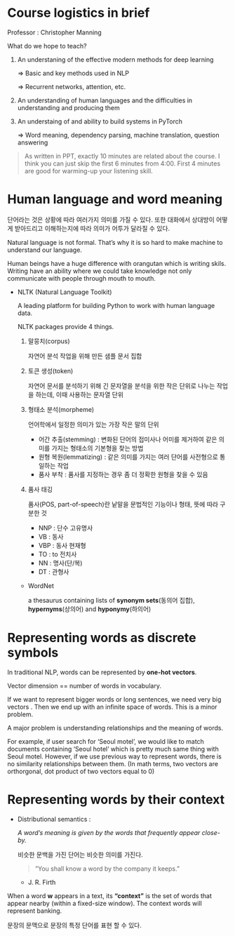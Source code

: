 # Course logistics in brief

Professor : Christopher Manning

What do we hope to teach?

1. An understaning of the effective modern methods for deep learning
   
   ⇒ Basic and key methods used in NLP
   
   ⇒ Recurrent networks, attention, etc.

2. An understanding of human languages and the difficulties in understanding and producing them

3. An understaing of and ability to build systems in PyTorch
   
   ⇒ Word meaning, dependency parsing, machine translation, question answering

> As written in PPT, exactly 10 minutes are related about the course. I think you can just skip the first 6 minutes from 4:00. First 4 minutes are good for warming-up your listening skill.

 

# Human language and word meaning

단어라는 것은 상황에 따라 여러가지 의미를 가질 수 있다. 또한 대화에서 상대방이 어떻게 받아드리고 이해하는지에 따라 의미가 어투가 달라질 수 있다.

Natural language is not formal. That’s why it is so hard to make machine to understand our language.

Human beings have a huge difference with orangutan which is writing skils. Writing have an ability where we could take knowledge not only communicate with people through mouth to mouth.

- NLTK (Natural Language Toolkit)
  
  A leading platform for building Python to work with human language data.
  
  NLTK packages provide 4 things.
  
  1. 말뭉치(corpus)
     
     자연어 분석 작업을 위해 만든 샘플 문서 집합
  
  2. 토큰 생성(token)
     
     자연어 문서를 분석하기 위해 긴 문자열을 분석을 위한 작은 단위로 나누는 작업을 하는데, 이때 사용하는 문자열 단위
  
  3. 형태소 분석(morpheme)
     
     언어학에서 일정한 의미가 있는 가장 작은 말의 단위
     
     - 어간 추출(stemming) : 변화된 단어의 접미사나 어미를 제거하여 같은 의미를 가지는 형태소의 기본형을 찾는 방법
     - 원형 복원(lemmatizing) : 같은 의미를 가지는 여러 단어를 사전형으로 통일하는 작업
     - 품사 부착 : 품사를 지정하는 경우 좀 더 정확한 원형을 찾을 수 있음
  
  4. 품사 태깅
     
     품사(POS, part-of-speech)란 낱말을 문법적인 기능이나 형태, 뜻에 따라 구분한 것
     
     - NNP : 단수 고유명사
     - VB : 동사
     - VBP : 동사 현재형
     - TO : to 전치사
     - NN : 명사(단/복)
     - DT : 관형사
  - WordNet
    
    a thesaurus containing lists of **synonym sets**(동의어 집합), **hypernyms**(상의어) and **hyponymy**(하의어)
    
    

# Representing words as discrete symbols

In traditional NLP, words can be represented by **one-hot vectors**.

Vector dimension == number of words in vocabulary.

If we want to represent bigger words or long sentences, we need very big vectors . Then we end up with an infinite space of words. This is a minor problem.

A major problem is understanding relationships and the meaning of words.

For example, if user search for ‘Seoul motel’, we would like to match documents containing ‘Seoul hotel’ which is pretty much same thing with Seoul motel. However, if we use previous way to represent words, there is no similarity relationships between them. (In math terms, two vectors are orthorgonal, dot product of two vectors equal to 0)



# Representing words by their context

- Distributional semantics :
  
  *A word’s meaning is given by the words that frequently appear close-by.*
  
  비슷한 문백을 가진 단어는 비슷한 의미를 가진다.
  
  > ”You shall know a word by the company it keeps.”
  
  - J. R. Firth

When a word **w** appears in a text, its **“context”** is the set of words that appear nearby (within a fixed-size window). The context words will represent banking.

문장의 문맥으로 문장의 특정 단어를 표현 할 수 있다.

